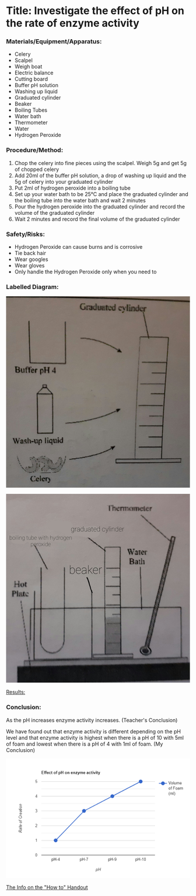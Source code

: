 # Title: Investigate the effect of pH on the rate of enzyme activity

### Materials/Equipment/Apparatus:

- Celery
- Scalpel
- Weigh boat
- Electric balance
- Cutting board
- Buffer pH solution
- Washing up liquid
- Graduated cylinder
- Beaker
- Boiling Tubes
- Water bath
- Thermometer
- Water
- Hydrogen Peroxide

### Procedure/Method:

1. Chop the celery into fine pieces using the scalpel. Weigh 5g and get 5g of chopped celery
2. Add 20ml of the buffer pH solution, a drop of washing up liquid and the 5g of celery into your graduated cylinder
3. Put 2ml of hydrogen peroxide into a boiling tube
4. Set up your water bath to be 25°C and place the graduated cylinder and the boiling tube into the water bath and wait 2 minutes
5. Pour the hydrogen peroxide into the graduated cylinder and record the volume of the graduated cylinder
6. Wait 2 minutes and record the final volume of the graduated cylinder

### Safety/Risks:

- Hydrogen Peroxide can cause burns and is corrosive
- Tie back hair
- Wear googles
- Wear gloves
- Only handle the Hydrogen Peroxide only when you need to

### Labelled Diagram:

![20211128_180349.jpg](Effect%20of%20%208a858/20211128_180349.jpg)

![20211128_180346.jpg](Effect%20of%20%208a858/20211128_180346.jpg)

[Results:](Effect%20of%20%208a858/Results%20efd1e.csv)

### Conclusion:

As the pH increases enzyme activity increases. (Teacher's Conclusion)

We have found out that enzyme activity is different depending on the pH level and that enzyme activity is highest when there is a pH of 10 with 5ml of foam and lowest when there is a pH of 4 with 1ml of foam. (My Conclusion)

![line-graph.png](Effect%20of%20%208a858/line-graph.png)

[The Info on the "How to" Handout](Effect%20of%20%208a858/The%20Info%20o%2048895.md)
